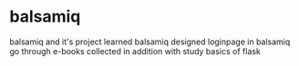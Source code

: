# balsamiq
balsamiq and it's project
learned balsamiq 
designed loginpage in balsamiq
go through e-books collected 
in addition with study basics of flask
